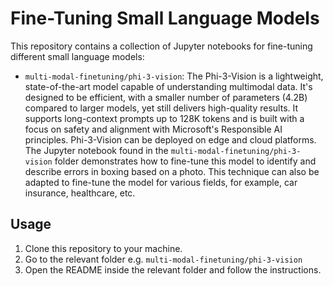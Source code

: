 # Fine-Tuning Small Language Models
This repository contains a collection of Jupyter notebooks for fine-tuning different small language models:

- `multi-modal-finetuning/phi-3-vision`: The Phi-3-Vision is a lightweight, state-of-the-art model capable of understanding multimodal data. It's designed to be efficient, with a smaller number of parameters (4.2B) compared to larger models, yet still delivers high-quality results. It supports long-context prompts up to 128K tokens and is built with a focus on safety and alignment with Microsoft's Responsible AI principles. Phi-3-Vision can be deployed on edge and cloud platforms. The Jupyter notebook found in the `multi-modal-finetuning/phi-3-vision` folder demonstrates how to fine-tune this model to identify and describe errors in boxing based on a photo. This technique can also be adapted to fine-tune the model for various fields, for example, car insurance, healthcare, etc.

## Usage
1. Clone this repository to your machine.
2. Go to the relevant folder e.g. `multi-modal-finetuning/phi-3-vision`
3. Open the README inside the relevant folder and follow the instructions.
